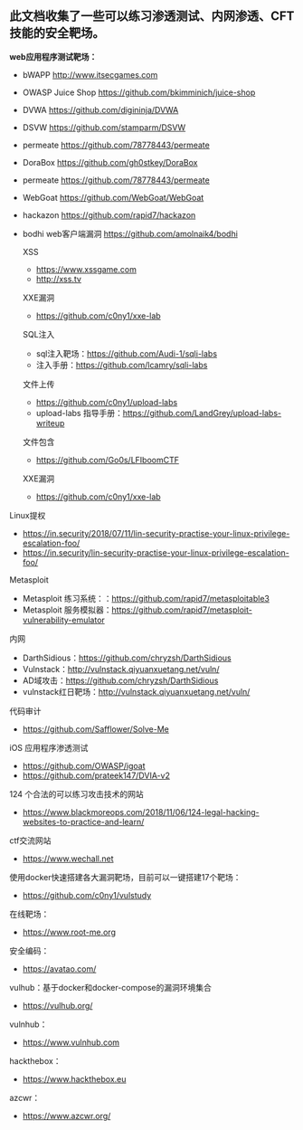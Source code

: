 ## 此文档收集了一些可以练习渗透测试、内网渗透、CFT技能的安全靶场。

**web应用程序测试靶场：**
- bWAPP  http://www.itsecgames.com
- OWASP Juice Shop  https://github.com/bkimminich/juice-shop
- DVWA  https://github.com/digininja/DVWA
- DSVW  https://github.com/stamparm/DSVW
- permeate  https://github.com/78778443/permeate
- DoraBox  https://github.com/gh0stkey/DoraBox
- permeate  https://github.com/78778443/permeate
- WebGoat  https://github.com/WebGoat/WebGoat
- hackazon  https://github.com/rapid7/hackazon
- bodhi web客户端漏洞  https://github.com/amolnaik4/bodhi

    XSS
    - https://www.xssgame.com
    - http://xss.tv
    
    XXE漏洞
    - https://github.com/c0ny1/xxe-lab 
    
    SQL注入
    - sql注入靶场：https://github.com/Audi-1/sqli-labs 
    - 注入手册：https://github.com/lcamry/sqli-labs 
    
    文件上传
    - https://github.com/c0ny1/upload-labs
    - upload-labs 指导手册：https://github.com/LandGrey/upload-labs-writeup 
    
    文件包含
    - https://github.com/Go0s/LFIboomCTF
    
    XXE漏洞
    - https://github.com/c0ny1/xxe-lab

Linux提权
- https://in.security/2018/07/11/lin-security-practise-your-linux-privilege-escalation-foo/
- https://in.security/lin-security-practise-your-linux-privilege-escalation-foo/ 

Metasploit
- Metasploit 练习系统：：https://github.com/rapid7/metasploitable3
- Metasploit 服务模拟器：https://github.com/rapid7/metasploit-vulnerability-emulator

内网
- DarthSidious：https://github.com/chryzsh/DarthSidious
- Vulnstack：http://vulnstack.qiyuanxuetang.net/vuln/
- AD域攻击：https://github.com/chryzsh/DarthSidious
- vulnstack红日靶场：http://vulnstack.qiyuanxuetang.net/vuln/

代码审计
- https://github.com/Safflower/Solve-Me

iOS 应用程序渗透测试
- https://github.com/OWASP/igoat
- https://github.com/prateek147/DVIA-v2


124 个合法的可以练习攻击技术的网站
-  https://www.blackmoreops.com/2018/11/06/124-legal-hacking-websites-to-practice-and-learn/ 

ctf交流网站
- https://www.wechall.net 

使用docker快速搭建各大漏洞靶场，目前可以一键搭建17个靶场：
- https://github.com/c0ny1/vulstudy

在线靶场：
- https://www.root-me.org

安全编码：
- https://avatao.com/

vulhub：基于docker和docker-compose的漏洞环境集合
-  https://vulhub.org/

vulnhub：
- https://www.vulnhub.com

hackthebox：
- https://www.hackthebox.eu

azcwr：
- https://www.azcwr.org/




